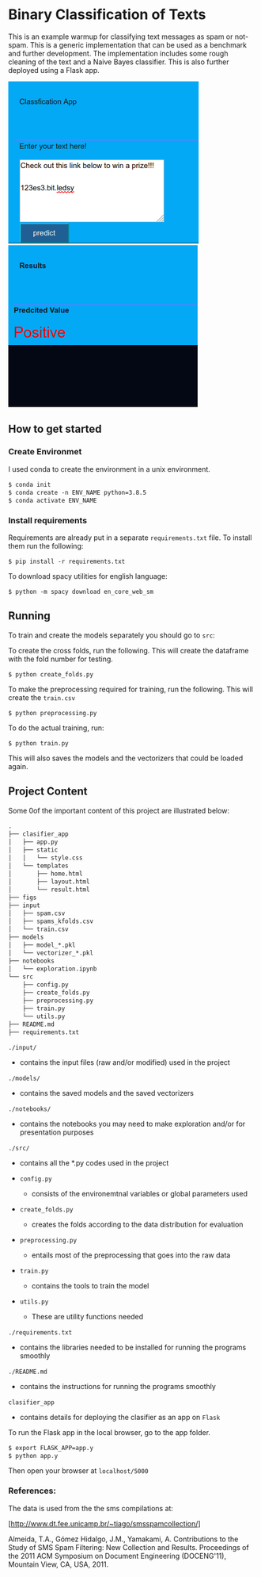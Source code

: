 # Binary Classification of Texts

This is an example warmup for classifying text messages as spam or not-spam. This is a generic implementation that can be used as a benchmark and further development. The implementation includes some rough cleaning of the text and a Naive Bayes classifier. This is also further deployed using a Flask app.

![](./figs/home.png)![image info](./figs/result.png)


## How to get started

<!--[Nothing here] -->

### Create Environmet

I used conda to create the environment in a unix environment.

```console
$ conda init
$ conda create -n ENV_NAME python=3.8.5
$ conda activate ENV_NAME
```

### Install requirements

Requirements are already put in a separate `requirements.txt` file. To install them run the following:

```console
$ pip install -r requirements.txt
```

To download spacy utilities for english language:
```console
$ python -m spacy download en_core_web_sm
```

## Running

<!--Instructions to run the code and create results-->

To train and create the models separately you should go to `src`:

To create the cross folds, run the following. This will create the dataframe with the fold number for testing.

```shell
$ python create_folds.py
```

To make the preprocessing required for training, run the following. This will create the `train.csv`

```shell
$ python preprocessing.py
```

To do the actual training, run:

```shell
$ python train.py
```

This will also saves the models and the vectorizers that could be loaded again.

## Project Content

Some 0of the important content of this project are illustrated below:

```console
.
├── clasifier_app
│   ├── app.py
│   ├── static
│   │   └── style.css
│   └── templates
│       ├── home.html
│       ├── layout.html
│       └── result.html
├── figs
├── input
│   ├── spam.csv
│   ├── spams_kfolds.csv
│   └── train.csv
├── models
│   ├── model_*.pkl
│   └── vectorizer_*.pkl
├── notebooks
│   └── exploration.ipynb
└── src
    ├── config.py
    ├── create_folds.py
    ├── preprocessing.py
    ├── train.py
    └── utils.py
├── README.md
├── requirements.txt

```

`./input/`

- contains the input files (raw and/or modified) used in the project

`./models/`

- contains the saved models and the saved vectorizers

`./notebooks/`

- contains the notebooks you may need to make exploration and/or for presentation purposes

`./src/`

- contains all the *.py codes used in the project

- `config.py`

  - consists of the environemtnal variables or global parameters used

- `create_folds.py`

  - creates the folds according to the data distribution for evaluation

- `preprocessing.py`

  - entails most of the preprocessing that goes into the raw data

- `train.py`

  - contains the tools to train the model

- `utils.py`

  - These are utility functions needed

`./requirements.txt`

- contains the libraries needed to be installed for running the programs smoothly

`./README.md`

- contains the instructions for running the programs smoothly

`clasifier_app`

- contains details for deploying the clasifier as an app on `Flask`

To run the Flask app in the local browser, go to the app folder.

```shell
$ export FLASK_APP=app.y
$ python app.y
```

Then open your browser at `localhost/5000`



### References:
The data is used from the the sms compilations at:

[http://www.dt.fee.unicamp.br/~tiago/smsspamcollection/]


Almeida, T.A., Gómez Hidalgo, J.M., Yamakami, A. Contributions to the Study of SMS Spam Filtering: New Collection and Results.  Proceedings of the 2011 ACM Symposium on Document Engineering (DOCENG'11), Mountain View, CA, USA, 2011.